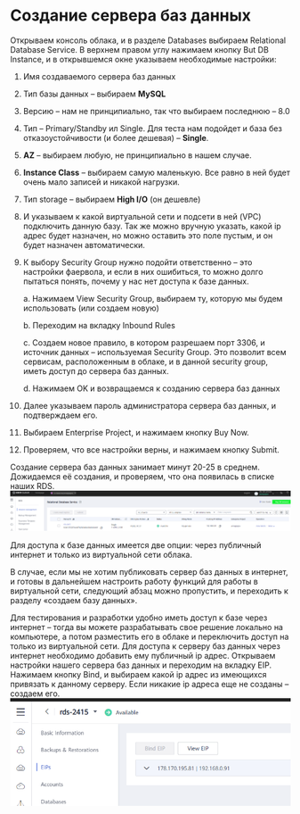 # Создание сервера баз данных
Открываем консоль облака, и в разделе Databases выбираем Relational Database Service. В верхнем правом углу нажимаем кнопку But DB Instance, и в открывшемся окне указываем необходимые настройки:

1. Имя создаваемого сервера баз данных
2. Тип базы данных – выбираем **MySQL**
3. Версию – нам не принципиально, так что выбираем последнюю – 8.0
4. Тип – Primary/Standby ил Single. Для теста нам подойдет и база без отказоустойчивости (и более дешевая) – **Single**.
5. **AZ** – выбираем любую, не принципиально в нашем случае.
6. **Instance Class** – выбираем самую маленькую. Все равно в ней будет очень мало записей и никакой нагрузки.
7. Тип storage – выбираем **High I/O** (он дешевле)
8. И указываем к какой виртуальной сети и подсети в ней (VPC) подключить данную базу. Так же можно вручную указать, какой ip адрес будет назначен, но можно оставить это поле пустым, и он будет назначен автоматически.
9. К выбору Security Group нужно подойти ответственно – это настройки фаервола, и если в них ошибиться, то можно долго пытаться понять, почему у нас нет доступа к базе данных.

   a. Нажимаем View Security Group, выбираем ту, которую мы будем использовать (или создаем новую)
   
   b. Переходим на вкладку Inbound Rules
   
   c. Создаем новое правило, в котором разрешаем порт 3306, и источник данных – используемая Security Group. Это позволит всем сервисам, расположенным в облаке, и в данной security group, иметь доступ до сервера баз данных.

   d. Нажимаем OK и возвращаемся к созданию сервера баз данных

10. Далее указываем пароль администратора сервера баз данных, и подтверждаем его.

11. Выбираем Enterprise Project, и нажимаем кнопку Buy Now.

12. Проверяем, что все настройки верны, и нажимаем кнопку Submit.

Создание сервера баз данных занимает минут 20-25 в среднем. Дожидаемся её создания, и проверяем, что она появилась в списке наших RDS.
![](images/create-rds.png)

Для доступа к базе данных имеется две опции: через публичный интернет и только из виртуальной сети облака.

В случае, если мы не хотим публиковать сервер баз данных в интернет, и готовы в дальнейшем настроить работу функций для работы в виртуальной сети, следующий абзац можно пропустить, и переходить к разделу «создаем базу данных».

Для тестирования и разработки удобно иметь доступ к базе через интернет – тогда вы можете разрабатывать свое решение локально на компьютере, а потом разместить его в облаке и переключить доступ на только из виртуальной сети. Для доступа к серверу баз данных через интернет необходимо добавить ему публичный ip адрес. Открываем настройки нашего сервера баз данных и переходим на вкладку EIP. Нажимаем кнопку Bind, и выбираем какой ip адрес из имеющихся привязать к данному серверу. Если никакие ip адреса еще не созданы – создаем его.
![](images/rds-eip.png)